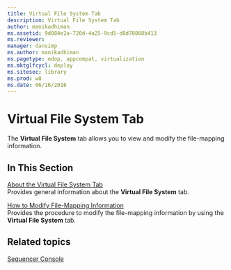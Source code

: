 ```yaml
---
title: Virtual File System Tab
description: Virtual File System Tab
author: manikadhiman
ms.assetid: 9d084e2a-720d-4a25-9cd5-d0d70868b413
ms.reviewer: 
manager: dansimp
ms.author: manikadhiman
ms.pagetype: mdop, appcompat, virtualization
ms.mktglfcycl: deploy
ms.sitesec: library
ms.prod: w8
ms.date: 06/16/2016
---
```



# Virtual File System Tab


The **Virtual File System** tab allows you to view and modify the file-mapping information.

## In This Section


<a href="" id="about-the-virtual-file-system-tab"></a>[About the Virtual File System Tab](about-the-virtual-file-system-tab.md)  
Provides general information about the **Virtual File System** tab.

<a href="" id="how-to-modify-file-mapping-information"></a>[How to Modify File-Mapping Information](how-to-modify-file-mapping-information.md)  
Provides the procedure to modify the file-mapping information by using the **Virtual File System** tab.

## Related topics


[Sequencer Console](sequencer-console.md)

 

 





